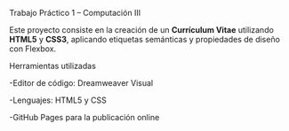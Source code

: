   Trabajo Práctico 1 – Computación III

Este proyecto consiste en la creación de un **Currículum Vitae** utilizando **HTML5** y **CSS3**, aplicando etiquetas semánticas y propiedades de diseño con Flexbox.

  Herramientas utilizadas
  
   -Editor de código: Dreamweaver Visual
   
   -Lenguajes: HTML5 y CSS
   
   -GitHub Pages para la publicación online

